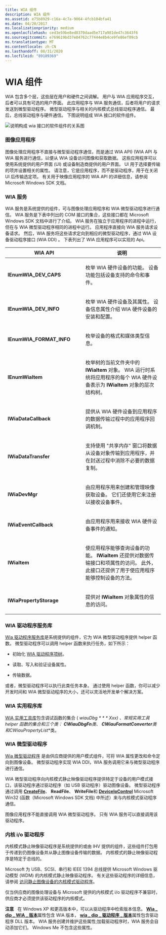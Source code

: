 ```yaml
---
title: WIA 组件
description: WIA 组件
ms.assetid: e75b8929-c16a-4c7a-9064-4fcb104bfa41
ms.date: 04/20/2017
ms.localizationpriority: medium
ms.openlocfilehash: ced3e59be8ed8370daad5e717a981de47c3643f6
ms.sourcegitcommit: e769619bd37e04762c77444e8b4ce9fe86ef09cb
ms.translationtype: MT
ms.contentlocale: zh-CN
ms.lasthandoff: 08/31/2020
ms.locfileid: "89189369"
---
```

# <a name="wia-components"></a>WIA 组件





WIA 包含多个层，这些层在用户和硬件之间调解。 用户与 WIA 应用程序交互，后者可以具有可选的用户界面。 此应用程序与 WIA 服务通信，后者将用户的请求发送到微型驱动程序。 微型驱动程序与相关的内核模式总线驱动程序通信。 最后，总线驱动程序与硬件通信。 下图说明组成 WIA 接口的软件组件。

![说明构成 wia 接口的软件组件的关系图](images/art-1.png)

### <a name="imaging-applications"></a>图像应用程序

图像处理应用程序不直接与微型驱动程序通信，而是通过 WIA API)  (WIA API 与 WIA 服务进行通信，以便从 WIA 设备访问图像和获取数据。 这些应用程序可以使用系统提供的用户界面 (UI) 或设备制造商提供的用户界面。 UI 用于选择要传输的项并设置相关的属性。 请注意，它是应用程序，而不是驱动程序，用于在关闭 UI 后传输选定项。 有关用于映像应用程序的 WIA API 的详细信息，请参阅 Microsoft Windows SDK 文档。

### <a name="wia-service"></a>WIA 服务

WIA 服务是系统提供的组件，可与图像处理应用程序和 WIA 微型驱动程序进行通信。 WIA 服务是下表中列出的 COM 接口的集合，这些接口都在 Microsoft Windows SDK 文档中进行了介绍。 WIA 服务在独立于应用程序的进程中运行，但在与 WIA 微型驱动程序相同的进程中运行。 应用程序直接向 WIA 服务请求设备请求。 然后，WIA 服务将这些请求定向到相应的微型驱动程序，通过 WIA 设备驱动程序接口 (WIA DDI) 。 下表列出了 WIA 应用程序可以实现的 Api。

<table>
<colgroup>
<col width="50%" />
<col width="50%" />
</colgroup>
<thead>
<tr class="header">
<th>WIA API</th>
<th>说明</th>
</tr>
</thead>
<tbody>
<tr class="odd">
<td><p><strong>IEnumWIA_DEV_CAPS</strong></p></td>
<td><p>枚举 WIA 硬件设备的功能。 设备功能包括设备支持的命令和事件。</p></td>
</tr>
<tr class="even">
<td><p><strong>IEnumWIA_DEV_INFO</strong></p></td>
<td><p>枚举 WIA 硬件设备及其属性。 设备信息属性介绍 WIA 硬件设备的安装和配置。</p></td>
</tr>
<tr class="odd">
<td><p><strong>IEnumWIA_FORMAT_INFO</strong></p></td>
<td><p>枚举设备的格式和媒体类型信息。</p></td>
</tr>
<tr class="even">
<td><p><strong>IEnumWiaItem</strong></p></td>
<td><p>枚举树的当前文件夹中的 <strong>IWiaItem</strong> 对象。 WIA 运行时系统将应用程序的每个 WIA 硬件设备表示为 <strong>IWiaItem</strong> 对象的层次结构树。</p></td>
</tr>
<tr class="odd">
<td><p><strong>IWiaDataCallback</strong></p></td>
<td><p>提供从 WIA 硬件设备到应用程序的数据传输过程中的应用程序回调机制。</p></td>
</tr>
<tr class="even">
<td><p><strong>IWiaDataTransfer</strong></p></td>
<td><p>支持使用 "共享内存" 窗口将数据从设备对象传输到应用程序，并在封送过程中消除不必要的数据复制。</p></td>
</tr>
<tr class="odd">
<td><p><strong>IWiaDevMgr</strong></p></td>
<td><p>由应用程序用来创建和管理映像获取设备。 它们还使用它来注册以接收设备事件。</p></td>
</tr>
<tr class="even">
<td><p><strong>IWiaEventCallback</strong></p></td>
<td><p>由应用程序用来接收 WIA 硬件设备事件的通知。</p></td>
</tr>
<tr class="odd">
<td><p><strong>IWiaItem</strong></p></td>
<td><p>使应用程序能够查询设备的功能。 <strong>IWiaItem</strong> 还提供对数据传输接口和项属性的访问。 此外，此接口还提供了用于使应用程序能够控制设备的方法。</p></td>
</tr>
<tr class="even">
<td><p><strong>IWiaPropertyStorage</strong></p></td>
<td><p>提供对 <strong>IWiaItem</strong> 对象属性的信息的访问。</p></td>
</tr>
</tbody>
</table>

 

### <a name="wia-driver-services-library"></a>WIA 驱动程序服务库

[Wia 驱动程序服务库](wia-driver-services-library.md)是系统提供的组件，它为 WIA 微型驱动程序提供 helper 函数。 微型驱动程序可以调用 helper 函数来执行任务，如下所示：

-   初始化 [WIA 驱动程序项树](wia-driver-item-tree.md)。

-   读取、写入和验证设备属性。

-   传输数据。

或者，微型驱动程序可以执行此类任务本身。 通过使用 helper 函数，你可以减少开发时间和 WIA 微型驱动程序的大小，还可以灵活地开发单个解决方案。

### <a name="wia-utility-library"></a>WIA 实用程序库

[WIA 实用工具库](wia-utility-library.md)包含调试函数的集合 ( **wiauDbg * * * Xxx*) 、常规实用工具 helper 函数的集合和三个类： **CWiauDbgFn**类、 **CWiauFormatConverter**类和**CWiauPropertyList**类。

### <a name="wia-minidrivers"></a>WIA 微型驱动程序

[Wia 微型驱动程序](/windows-hardware/drivers/ddi/wiamindr_lh/nn-wiamindr_lh-iwiaminidrv) 是由供应商提供的用户模式组件，可将 WIA 属性更改和命令定向到图像设备。 微型驱动程序实现 WIA DDI，WIA 服务调用它来与微型驱动程序进行通信。

WIA 微型驱动程序向内核模式静止映像驱动程序提供特定于设备的用户模式接口，该驱动程序通过驱动程序（如 USB 驱动程序）驱动图像设备。 微型驱动程序通过调用 [**CreateFile**](/windows/desktop/api/fileapi/nf-fileapi-createfilea)、 **ReadFile**、 **WriteFile**和 [**DeviceIoControl**](/windows/desktop/api/ioapiset/nf-ioapiset-deviceiocontrol) Microsoft Win32 (函数（Microsoft Windows SDK 文档) 中所述）来与内核模式驱动程序通信。

图像应用程序不能直接调用 WIA 微型驱动程序。 只有 WIA 服务可以直接调用该驱动程序。

### <a name="kernel-io-drivers"></a>内核 i/o 驱动程序

内核模式静止映像驱动程序是系统提供的或由 IHV 提供的组件，这些组件打包用于传递到仍图像设备并从静止图像设备传输的数据。 内核模式的静止映像驱动程序是特定于总线的。

Microsoft 为 USB、SCSI、串行和 IEEE 1394 总线提供 Microsoft Windows 驱动模型 (WDM) 的内核模式静止映像驱动程序。 有关这些驱动程序的详细信息，请参阅 [访问静止图像设备的内核模式驱动程序](accessing-kernel-mode-drivers-for-still-image-devices.md)。

仅当供应商的图像处理设备与 Microsoft 提供的内核模式 i/o 驱动程序不兼容时，供应商才必须提供该驱动程序的内核模式。

**注意**   在 Windows XP 和更高版本中，可以从驱动程序中检索版本信息。 [**Wia \_ dip \_ WIA \_ 版本**](./wia-dip-wia-version.md)属性包含 WIA 版本， [**wia \_ dip \_ 驱动程序 \_ 版本**](./wia-dip-driver-version.md)属性包含驱动程序 DLL 版本。 WIA 服务创建并维护这些属性;加载驱动程序时，WIA 服务会自动添加它们。 Windows Me 不包含这些属性。

 

 

